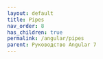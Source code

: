 ```yaml
---
layout: default
title: Pipes
nav_order: 8
has_children: true
permalink: /angular/pipes
parent: Руководство Angular 7
---
```

